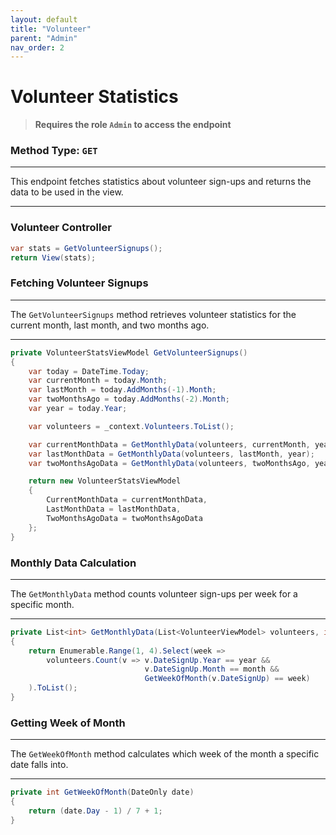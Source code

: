```yaml
---
layout: default
title: "Volunteer"
parent: "Admin"
nav_order: 2
---
```


# Volunteer Statistics

> **Requires the role `Admin` to access the endpoint**

### **Method Type:** `GET`

---

This endpoint fetches statistics about volunteer sign-ups and returns the data to be used in the view.

---

### Volunteer Controller
```csharp
var stats = GetVolunteerSignups();
return View(stats);
```
### Fetching Volunteer Signups

---

The `GetVolunteerSignups` method retrieves volunteer statistics for the current month, last month, and two months ago.

---

```csharp
private VolunteerStatsViewModel GetVolunteerSignups()
{
    var today = DateTime.Today;
    var currentMonth = today.Month;
    var lastMonth = today.AddMonths(-1).Month;
    var twoMonthsAgo = today.AddMonths(-2).Month;
    var year = today.Year;

    var volunteers = _context.Volunteers.ToList();

    var currentMonthData = GetMonthlyData(volunteers, currentMonth, year);
    var lastMonthData = GetMonthlyData(volunteers, lastMonth, year);
    var twoMonthsAgoData = GetMonthlyData(volunteers, twoMonthsAgo, year);

    return new VolunteerStatsViewModel
    {
        CurrentMonthData = currentMonthData,
        LastMonthData = lastMonthData,
        TwoMonthsAgoData = twoMonthsAgoData
    };
}
```

### Monthly Data Calculation

---

The `GetMonthlyData` method counts volunteer sign-ups per week for a specific month.

---

```csharp
private List<int> GetMonthlyData(List<VolunteerViewModel> volunteers, int month, int year)
{
    return Enumerable.Range(1, 4).Select(week =>
        volunteers.Count(v => v.DateSignUp.Year == year &&
                              v.DateSignUp.Month == month &&
                              GetWeekOfMonth(v.DateSignUp) == week)
    ).ToList();
}
```
### Getting Week of Month

---

The `GetWeekOfMonth` method calculates which week of the month a specific date falls into.

---

```csharp
private int GetWeekOfMonth(DateOnly date)
{
    return (date.Day - 1) / 7 + 1;
}
```
